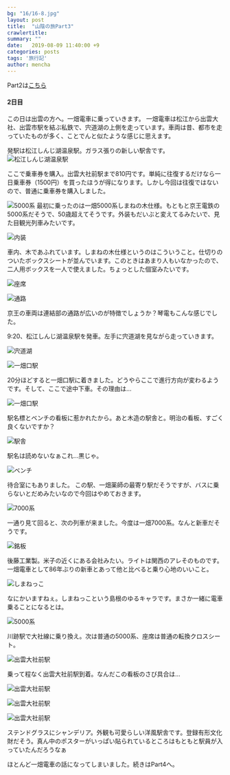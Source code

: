 ```yaml
---
bg: "16/16-8.jpg"
layout: post
title:  "山陰の旅Part3"
crawlertitle: 
summary: ""
date:   2019-08-09 11:40:00 +9
categories: posts
tags: '旅行記'
author: mencha
---
```


Part2は[こちら](https://menchan.github.io/saninn2/)

#### 2日目　
この日は出雲の方へ。一畑電車に乗っていきます。
一畑電車は松江から出雲大社、出雲市駅を結ぶ私鉄で、宍道湖の上側を走っています。車両は昔、都市を走っていたものが多く、ことでんと似たような感じに思えます。

発駅は松江しんじ湖温泉駅。ガラス張りの新しい駅舎です。
![松江しんじ湖温泉駅](https://drive.google.com/uc?export=view&id=1-_FBYNhXABsLwtxz4W3ew5qrHxLNpYR4)

ここで乗車券を購入。出雲大社前駅まで810円です。単純に往復するだけなら一日乗車券（1500円）を買ったほうが得になります。しかし今回は往復ではないので、普通に乗車券を購入しました。

![5000系](https://drive.google.com/uc?export=view&id=1oUmfd9uZccC3-YGc39c-wI5pInDnS2jf)
最初に乗ったのは一畑5000系しまねの木仕様。もともと京王電鉄の5000系だそうで、50歳超えてそうです。外装もだいぶと変えてるみたいで、見た目観光列車みたいです。

![内装](https://drive.google.com/uc?export=view&id=1niv0ApQ0VDH94CUD2ZEc3SR5USfVNItS)

車内、木であふれています。しまねの木仕様というのはこういうこと。仕切りのついたボックスシートが並んでいます。このときはあまり人もいなかったので、二人用ボックスを一人で使えました。ちょっとした個室みたいです。　　

![座席](https://drive.google.com/uc?export=view&id=1SjwTTlMR5kukL1cmFwksuJR1LZPRlJdq)

![通路](https://drive.google.com/uc?export=view&id=1iG3ov5b0AXRk-tPICPi0t_OSQ1bOPdDn)

京王の車両は連結部の通路が広いのが特徴でしょうか？琴電もこんな感じでした。

9:20、松江しんじ湖温泉駅を発車。左手に宍道湖を見ながら走っていきます。

![宍道湖](https://drive.google.com/uc?export=view&id=1op9WfFY9uYyQyiddZ2-wug6vfmtDlDtv)

![一畑口駅](https://drive.google.com/uc?export=view&id=1V3GKvtyLsY1N6Fmvp7a44h-Mn_qROrKk)

20分ほどすると一畑口駅に着きました。どうやらここで進行方向が変わるようです。そして、ここで途中下車。その理由は…

![一畑口駅](https://drive.google.com/uc?export=view&id=1_nFafZyH3s98aaSoc_qcNbELt1SQrLr9)

駅名標とベンチの看板に惹かれたから。あと木造の駅舎と。明治の看板、すごく良くないですか？

![駅舎](https://drive.google.com/uc?export=view&id=1_yhUdSMunH-Bk-0P1yp8IomGD79QjsBs)

駅名は読めないなぁこれ…黒じゃ。

![ベンチ](https://drive.google.com/uc?export=view&id=1PZzxC81Du27ALTzNMQZtf9t6IqTIwR_3)

待合室にもありました。
この駅、一畑薬師の最寄り駅だそうですが、バスに乗らないとだめみたいなので今回はやめておきます。

![7000系](https://drive.google.com/uc?export=view&id=1rt7UgoGYhExUUmmt9XZJndznL7oJ9qT2)

一通り見て回ると、次の列車が来ました。今度は一畑7000系。なんと新車だそうです。

![銘板](https://drive.google.com/uc?export=view&id=10u2skemfk69nWXdSy1ebbcF6NI0jH5l8)

後藤工業製。米子の近くにある会社みたい。ライトは関西のアレそのものです。
一畑電車として86年ぶりの新車とあって他と比べると乗り心地のいいこと。

![しまねっこ](https://drive.google.com/uc?export=view&id=1aMj37ITWB4MPm3o8aemrZ6IdBo-UFLQ9)

なにかいますねぇ。しまねっこという島根のゆるキャラです。まさか一緒に電車乗ることになるとは。

![5000系](https://drive.google.com/uc?export=view&id=1o30jY_yWSgM5hxQDDVs8BSLmWU9It_i9)

川跡駅で大社線に乗り換え。次は普通の5000系、座席は普通の転換クロスシート。

![出雲大社前駅](https://drive.google.com/uc?export=view&id=1yTV5ygshx-I5KnJgKdVPoBPsxpLYVywB)

乗って程なく出雲大社前駅到着。なんだこの看板のさび具合は…

![出雲大社前駅](https://drive.google.com/uc?export=view&id=1FZwQ6JLufM0kXCAkXfil-WzmBJka6b1Z)

![出雲大社前駅](https://drive.google.com/uc?export=view&id=1r2vvtV8Ns5gx7zPr-vO-pguVFimA3zAh)

![出雲大社前駅](https://drive.google.com/uc?export=view&id=1QYGcTxqGijY0PH3rv9a6Z83XZVlgN_T4)

ステンドグラスにシャンデリア。外観も可愛らしい洋風駅舎です。登録有形文化財だそう。真ん中のポスターがいっぱい貼られているところはもともと駅員が入っていたんだろうなぁ



ほとんど一畑電車の話になってしまいました。続きはPart4へ。